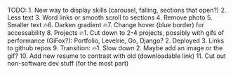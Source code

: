 TODO:
    1. New way to display skills (carousel, falling, sections that open?)
    2. Less text
    3. Word links or smooth scroll to sections
    4. Remove photo
    5. Smaller text
    🔥6. Darken gradient
    🔥7. Change hover (blue border) for accessability
    8. Projects
        🔥1. Cut down to 2-4 projects, possibly with gifs of performance (GiFox?): Portfolio, Levelrie, Go, Django?
        2. Deployed
        3. Links to github repos
    9. Transition:
        🔥1. Slow down
        2. Maybe add an image or the gif?
    10. Add new resume to contrast with old (downloadable link)
    11. Cut out non-software dev stuff (for the most part)
